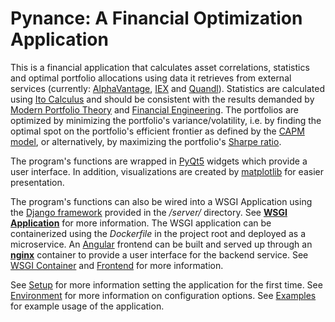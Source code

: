# Pynance: A Financial Optimization Application

This is a financial application that calculates asset correlations, statistics and optimal portfolio allocations using data it retrieves from external services (currently: [AlphaVantage](https://www.alphavantage.co), [IEX](https://iexcloud.io/) and [Quandl](https://www.quandl.com/)). Statistics are calculated using [Ito Calculus](https://en.wikipedia.org/wiki/It%C3%B4_calculus) and should be consistent with the results demanded by [Modern Portfolio Theory](https://en.wikipedia.org/wiki/Modern_portfolio_theory) and [Financial Engineering](https://en.wikipedia.org/wiki/Black%E2%80%93Scholes_equation). The portfolios are optimized by minimizing the portfolio's variance/volatility, i.e. by finding the optimal spot on the portfolio's efficient frontier as defined by the [CAPM model](https://en.wikipedia.org/wiki/Capital_asset_pricing_model), or alternatively, by maximizing the portfolio's [Sharpe ratio](https://en.wikipedia.org/wiki/Sharpe_ratio).

The program's functions are wrapped in [PyQt5](https://doc.qt.io/qtforpython/index.html) widgets which provide a user interface. In addition, visualizations are created by [matplotlib](https://matplotlib.org/3.3.3/contents.html) for easier presentation.

The program's functions can also be wired into a WSGI Application using the [Django framework](https://docs.djangoproject.com/en/3.1/) provided in the <i>/server/</i> directory. See <b>[WSGI Application](frontend/docs/source/wsgi-application/SERVER.md)</b> for more information. The WSGI application can be containerized using the <i>Dockerfile</i> in the project root and deployed as a microservice. An [Angular](https://angular.io/docs) frontend can be built and served up through an <b>[nginx](https://nginx.org/en/docs/)</b> container to provide a user interface for the backend service. See [WSGI Container](frontend/source/docs/wsgi-application/CONTAINER.md) and [Frontend](frontend/docs/source/wsgi-application/FRONTEND.md) for more information.

See [Setup](frontend/docs/source/main/SETUP.md) for more information setting the application for the first time. See [Environment](frontend/docs/source/main/configuration/ENVIRONMENT.md) for more information on configuration options. See [Examples](frontend/docs/source/main/EXAMPLES.md) for example usage of the application.